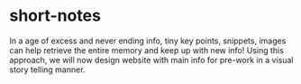 # short-notes
In a age of excess and never ending info, tiny key points, snippets, images can help retrieve the entire memory and keep up with new info! Using this approach, we will now design website with main info for pre-work in a visual story telling manner.
